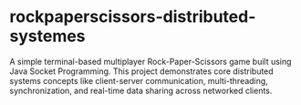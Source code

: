 # rockpaperscissors-distributed-systemes
A simple terminal-based multiplayer Rock-Paper-Scissors game built using Java Socket Programming. This project demonstrates core distributed systems concepts like client-server communication, multi-threading, synchronization, and real-time data sharing across networked clients.
